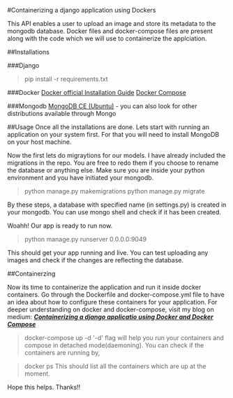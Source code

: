 #Containerizing a django application using Dockers

This API enables a user to upload an image and store its metadata to the mongodb database. Docker files and docker-compose files are present along with the code which we will use to containerize the applciation.

##Installations

###Django
> pip install -r requirements.txt

###Docker
[Docker official Installation Guide](https://docs.docker.com/engine/install/ubuntu/)
[Docker Compose](https://docs.docker.com/compose/install/)

###Mongodb
[MongoDB CE (Ubuntu)](https://docs.mongodb.com/manual/tutorial/install-mongodb-on-ubuntu/) - you can also look for other distributions available through Mongo

##Usage
Once all the installations are done. Lets start with running an application on your system first. For that you will need to install MongoDB on your host machine.

Now the first lets do migraytions for our models. I have already included the migrations in the repo. You are free to redo them if you choose to rename the database or anything else.
Make sure you are inside your python environment and you have initiated your mongodb.

> python manage.py makemigrations
> python manage.py migrate

By these steps, a database with specified name (in settings.py) is created in your mongodb. You can use mongo shell and check if it has been created.

Woahh! Our app is ready to run now.

> python manage.py runserver 0.0.0.0:9049

This should get your app running and live. You can test uploading any images and check if the changes are reflecting the database.

##Containerzing

Now its time to containerize the application and run it inside docker containers. Go through the Dockerfile and docker-compose.yml file to have an idea about how to configure these containers for your application. For deeper understanding on docker and docker-compose, visit my blog on medium:
***[Containerizing a django applicatio using Docker and Docker Compose](https://medium.com/@logan_14/containerizing-a-django-application-using-dockers-c18cdc9a838e)***

> docker-compose up -d
'-d' flag will help you run your containers and compose in detached mode(daemoning). You can check if the containers are running by,

> docker ps
This should list all the containers which are up at the moment.

Hope this helps. Thanks!!





